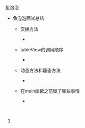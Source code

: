 鱼泡泡

- 鱼泡泡面试总结

  - 交换方法

    - 

  - tableView的调用顺序

    - 

  - 动态方法和静态方法

    - 

  - 在main函数之前做了哪些事情

    - 

    ​	

1. 

   

